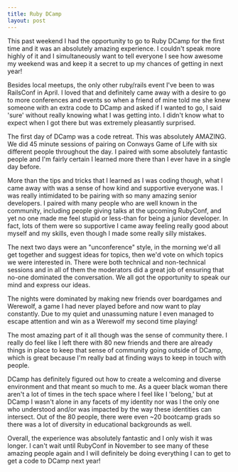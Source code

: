 ```yaml
---
title: Ruby DCamp
layout: post
---
```


This past weekend I had the opportunity to go to Ruby DCamp for the first time and
it was an absolutely amazing experience. I couldn't speak more highly of it and I
simultaneously want to tell everyone I see how awesome my weekend was and keep it
a secret to up my chances of getting in next year!

Besides local meetups, the only other ruby/rails event I've been to was RailsConf
in April. I loved that and definitely came away with a desire to go to more conferences
and events so when a friend of mine told me she knew someone with an extra code
to DCamp and asked if I wanted to go, I said 'sure' without really knowing what I
was getting into. I didn't know what to expect when I got there but was extremely
pleasantly surprised.

The first day of DCamp was a code retreat. This was absolutely AMAZING. We did 45
minute sessions of pairing on Conways Game of Life with six different people throughout
the day. I paired with some absolutely fantastic people and I'm fairly certain I learned
more there than I ever have in a single day before.

More than the tips and tricks that I learned as I was coding though, what I came away
with was a sense of how kind and supportive everyone was. I was really intimidated to be
pairing with so many amazing senior developers. I paired with many people who are
well known in the community, including people giving talks at the upcoming RubyConf,
and yet no one made me feel stupid or less-than for being a junior developer.
In fact, lots of them were so supportive I came away feeling really
good about myself and my skills, even though I made some really silly mistakes.

The next two days were an "unconference" style, in the morning we'd all get together
and suggest ideas for topics, then we'd vote on which topics we were interested
in. There were both technical and non-technical sessions and in all of them the
moderators did a great job of ensuring that no-one dominated the conversation. We all got
the opportunity to speak our mind and express our ideas.

The nights were dominated by making new friends over boardgames and Werewolf, a game
I had never played before and now want to play constantly. Due to my quiet and unassuming
nature I even managed to escape attention and win as a Werewolf my second time playing!

The most amazing part of it all though was the sense of community there. I really do
feel like I left there with 80 new friends and there are already things in place
to keep that sense of community going outside of DCamp, which is great because
I'm really bad at finding ways to keep in touch with people.

DCamp has definitely figured out how to create a welcoming and diverse environment
and that meant so much to me. As a queer black woman there aren't a lot of times
in the tech space where I feel like I 'belong,' but at DCamp I wasn't
alone in any facets of my identity nor was I the only one who understood and/or was
impacted by the way these identities can intersect. Out of the 80 people, there were
even ~20 bootcamp grads so there was a lot of diversity in educational backgrounds as well.

Overall, the experience was absolutely fantastic and I only wish it was longer. I can't wait
until RubyConf in November to see many of these amazing people again and I will definitely
be doing everything I can to get to get a code to DCamp next year!
